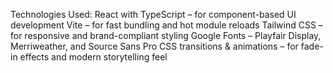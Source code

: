 Technologies Used:
React with TypeScript – for component-based UI development
Vite – for fast bundling and hot module reloads
Tailwind CSS – for responsive and brand-compliant styling
Google Fonts – Playfair Display, Merriweather, and Source Sans Pro
CSS transitions & animations – for fade-in effects and modern storytelling feel
